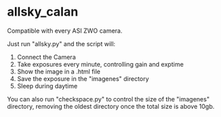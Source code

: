 # allsky_calan

Compatible with every ASI ZWO camera.

Just run "allsky.py" and the script will:

1. Connect the Camera
2. Take exposures every minute, controlling gain and exptime
3. Show the image in a .html file
4. Save the exposure in the "imagenes" directory
5. Sleep during daytime

You can also run "checkspace.py" to control the size of the "imagenes" directory, removing the oldest directory once the total size is above 10gb.


